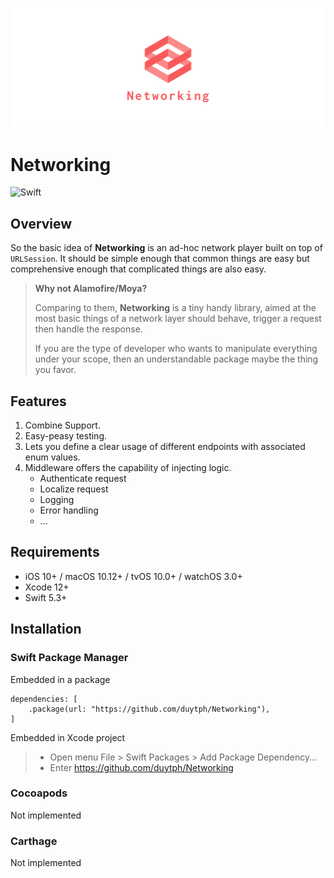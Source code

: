 ![Cover](Assets/Cover.png)

# Networking

![Swift](https://github.com/duytph/Networking/workflows/Swift/badge.svg)

## Overview

So the basic idea of **Networking** is an ad-hoc network player built on top of `URLSession`. It should be simple enough that common things are easy but comprehensive enough that complicated things are also easy.

> **Why not Alamofire/Moya?**
> 
> Comparing to them, **Networking** is a tiny handy library, aimed at the most basic things of a network layer should behave, trigger a request then handle the response.
> 
> If you are the type of developer who wants to manipulate everything under your scope, then an understandable package maybe the thing you favor.

## Features

1. Combine Support.
2. Easy-peasy testing.
3. Lets you define a clear usage of different endpoints with associated enum values.
4. Middleware offers the capability of injecting logic.
    - Authenticate request
    - Localize request
    - Logging
    - Error handling
    - ...

## Requirements
- iOS 10+ / macOS 10.12+ / tvOS 10.0+ / watchOS 3.0+
- Xcode 12+
- Swift 5.3+

## Installation

### Swift Package Manager

Embedded in a package

```
dependencies: [
    .package(url: "https://github.com/duytph/Networking"),
]
```

Embedded in Xcode project
> - Open menu File > Swift Packages > Add Package Dependency...
> - Enter https://github.com/duytph/Networking

### Cocoapods

Not implemented

### Carthage

Not implemented

